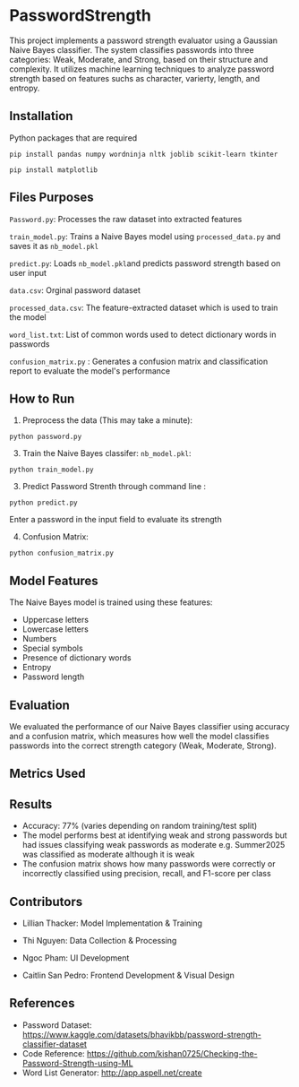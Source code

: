 # PasswordStrength
This project implements a password strength evaluator using a Gaussian Naive Bayes classifier. The system classifies passwords into three categories: Weak, Moderate, and Strong, based on their structure and complexity. It utilizes machine learning techniques to analyze password strength based on features suchs as character, varierty, length, and entropy.

## Installation
Python packages that are required

`pip install pandas numpy wordninja nltk joblib scikit-learn tkinter`

`pip install matplotlib`


## Files Purposes
`Password.py`: Processes the raw dataset into extracted features

`train_model.py`: Trains a Naive Bayes model using `processed_data.py` and saves it as `nb_model.pkl`

`predict.py`: Loads `nb_model.pkl`and predicts password strength based on user input

`data.csv`: Orginal password dataset

`processed_data.csv`: The feature-extracted dataset which is used to train the model

`word_list.txt`: List of common words used to detect dictionary words in passwords

`confusion_matrix.py` : Generates a confusion matrix and classification report to evaluate the model's performance

## How to Run
1. Preprocess the data (This may take a minute):

`python password.py`

3. Train the Naive Bayes classifer: `nb_model.pkl`:

`python train_model.py`

3. Predict Password Strenth through command line :

`python predict.py`

Enter a password in the input field to evaluate its strength

4. Confusion Matrix:

`python confusion_matrix.py`

## Model Features
The Naive Bayes model is trained using these features:

* Uppercase letters
* Lowercase letters
* Numbers
* Special symbols
* Presence of dictionary words
* Entropy
* Password length

## Evaluation
We evaluated the performance of our Naive Bayes classifier using accuracy and a confusion matrix, which measures how well the model classifies passwords into the correct strength category (Weak, Moderate, Strong).

## Metrics Used

## Results
* Accuracy: 77% (varies depending on random training/test split)
* The model performs best at identifying weak and strong passwords but had issues classifying weak passwords as moderate e.g. Summer2025 was classified as moderate although it is weak
* The confusion matrix shows how many passwords were correctly or incorrectly classified using precision, recall, and F1-score per class

## Contributors
* Lillian Thacker: Model Implementation & Training

* Thi Nguyen: Data Collection & Processing

* Ngoc Pham: UI Development

* Caitlin San Pedro: Frontend Development & Visual Design

## References
* Password Dataset: https://www.kaggle.com/datasets/bhavikbb/password-strength-classifier-dataset
* Code Reference: https://github.com/kishan0725/Checking-the-Password-Strength-using-ML
* Word List Generator: http://app.aspell.net/create
